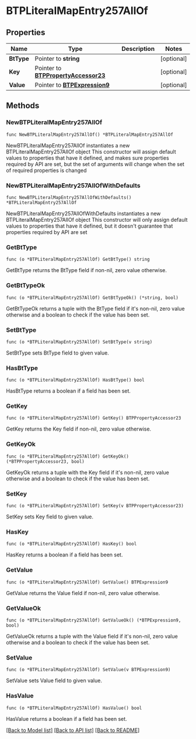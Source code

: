 # BTPLiteralMapEntry257AllOf

## Properties

Name | Type | Description | Notes
------------ | ------------- | ------------- | -------------
**BtType** | Pointer to **string** |  | [optional] 
**Key** | Pointer to [**BTPPropertyAccessor23**](BTPPropertyAccessor-23.md) |  | [optional] 
**Value** | Pointer to [**BTPExpression9**](BTPExpression-9.md) |  | [optional] 

## Methods

### NewBTPLiteralMapEntry257AllOf

`func NewBTPLiteralMapEntry257AllOf() *BTPLiteralMapEntry257AllOf`

NewBTPLiteralMapEntry257AllOf instantiates a new BTPLiteralMapEntry257AllOf object
This constructor will assign default values to properties that have it defined,
and makes sure properties required by API are set, but the set of arguments
will change when the set of required properties is changed

### NewBTPLiteralMapEntry257AllOfWithDefaults

`func NewBTPLiteralMapEntry257AllOfWithDefaults() *BTPLiteralMapEntry257AllOf`

NewBTPLiteralMapEntry257AllOfWithDefaults instantiates a new BTPLiteralMapEntry257AllOf object
This constructor will only assign default values to properties that have it defined,
but it doesn't guarantee that properties required by API are set

### GetBtType

`func (o *BTPLiteralMapEntry257AllOf) GetBtType() string`

GetBtType returns the BtType field if non-nil, zero value otherwise.

### GetBtTypeOk

`func (o *BTPLiteralMapEntry257AllOf) GetBtTypeOk() (*string, bool)`

GetBtTypeOk returns a tuple with the BtType field if it's non-nil, zero value otherwise
and a boolean to check if the value has been set.

### SetBtType

`func (o *BTPLiteralMapEntry257AllOf) SetBtType(v string)`

SetBtType sets BtType field to given value.

### HasBtType

`func (o *BTPLiteralMapEntry257AllOf) HasBtType() bool`

HasBtType returns a boolean if a field has been set.

### GetKey

`func (o *BTPLiteralMapEntry257AllOf) GetKey() BTPPropertyAccessor23`

GetKey returns the Key field if non-nil, zero value otherwise.

### GetKeyOk

`func (o *BTPLiteralMapEntry257AllOf) GetKeyOk() (*BTPPropertyAccessor23, bool)`

GetKeyOk returns a tuple with the Key field if it's non-nil, zero value otherwise
and a boolean to check if the value has been set.

### SetKey

`func (o *BTPLiteralMapEntry257AllOf) SetKey(v BTPPropertyAccessor23)`

SetKey sets Key field to given value.

### HasKey

`func (o *BTPLiteralMapEntry257AllOf) HasKey() bool`

HasKey returns a boolean if a field has been set.

### GetValue

`func (o *BTPLiteralMapEntry257AllOf) GetValue() BTPExpression9`

GetValue returns the Value field if non-nil, zero value otherwise.

### GetValueOk

`func (o *BTPLiteralMapEntry257AllOf) GetValueOk() (*BTPExpression9, bool)`

GetValueOk returns a tuple with the Value field if it's non-nil, zero value otherwise
and a boolean to check if the value has been set.

### SetValue

`func (o *BTPLiteralMapEntry257AllOf) SetValue(v BTPExpression9)`

SetValue sets Value field to given value.

### HasValue

`func (o *BTPLiteralMapEntry257AllOf) HasValue() bool`

HasValue returns a boolean if a field has been set.


[[Back to Model list]](../README.md#documentation-for-models) [[Back to API list]](../README.md#documentation-for-api-endpoints) [[Back to README]](../README.md)


